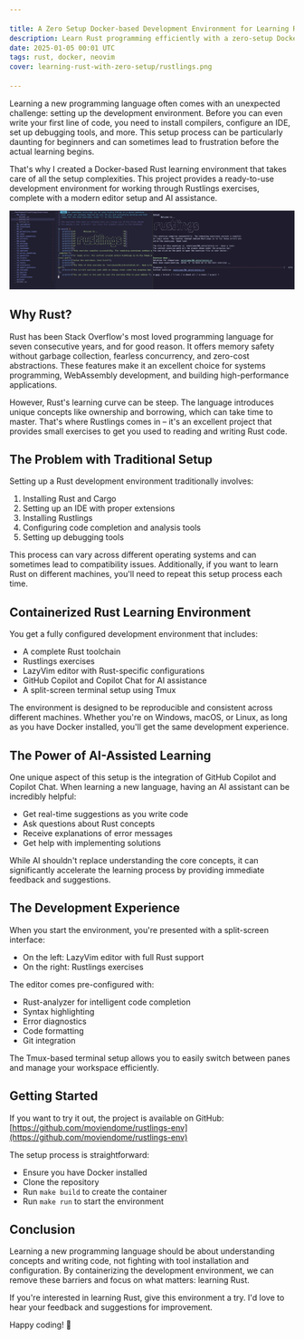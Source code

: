 ```yaml
---

title: A Zero Setup Docker-based Development Environment for Learning Rust with Rustlings
description: Learn Rust programming efficiently with a zero-setup Docker environment featuring Rustlings exercises, LazyVim, and GitHub Copilot. Start coding in minutes with this ready-to-use development container.
date: 2025-01-05 00:01 UTC
tags: rust, docker, neovim
cover: learning-rust-with-zero-setup/rustlings.png

---
```


Learning a new programming language often comes with an unexpected challenge: setting up the development environment. Before you can even write your first line of code, you need to install compilers, configure an IDE, set up debugging tools, and more. This setup process can be particularly daunting for beginners and can sometimes lead to frustration before the actual learning begins.

That's why I created a Docker-based Rust learning environment that takes care of all the setup complexities. This project provides a ready-to-use development environment for working through Rustlings exercises, complete with a modern editor setup and AI assistance.

![Rustlings Docker Development Environment](learning-rust-with-zero-setup/rustlings.png)

## Why Rust?

Rust has been Stack Overflow's most loved programming language for seven consecutive years, and for good reason. It offers memory safety without garbage collection, fearless concurrency, and zero-cost abstractions. These features make it an excellent choice for systems programming, WebAssembly development, and building high-performance applications.

However, Rust's learning curve can be steep. The language introduces unique concepts like ownership and borrowing, which can take time to master. That's where Rustlings comes in – it's an excellent project that provides small exercises to get you used to reading and writing Rust code.

## The Problem with Traditional Setup

Setting up a Rust development environment traditionally involves:

1. Installing Rust and Cargo
2. Setting up an IDE with proper extensions
3. Installing Rustlings
4. Configuring code completion and analysis tools
5. Setting up debugging tools

This process can vary across different operating systems and can sometimes lead to compatibility issues. Additionally, if you want to learn Rust on different machines, you'll need to repeat this setup process each time.

## Containerized Rust Learning Environment

You get a fully configured development environment that includes:

- A complete Rust toolchain
- Rustlings exercises
- LazyVim editor with Rust-specific configurations
- GitHub Copilot and Copilot Chat for AI assistance
- A split-screen terminal setup using Tmux

The environment is designed to be reproducible and consistent across different machines. Whether you're on Windows, macOS, or Linux, as long as you have Docker installed, you'll get the same development experience.

## The Power of AI-Assisted Learning

One unique aspect of this setup is the integration of GitHub Copilot and Copilot Chat. When learning a new language, having an AI assistant can be incredibly helpful:

- Get real-time suggestions as you write code
- Ask questions about Rust concepts
- Receive explanations of error messages
- Get help with implementing solutions

While AI shouldn't replace understanding the core concepts, it can significantly accelerate the learning process by providing immediate feedback and suggestions.

## The Development Experience

When you start the environment, you're presented with a split-screen interface:

- On the left: LazyVim editor with full Rust support
- On the right: Rustlings exercises

The editor comes pre-configured with:

- Rust-analyzer for intelligent code completion
- Syntax highlighting
- Error diagnostics
- Code formatting
- Git integration

The Tmux-based terminal setup allows you to easily switch between panes and manage your workspace efficiently.

## Getting Started

If you want to try it out, the project is available on GitHub: [https://github.com/moviendome/rustlings-env](https://github.com/moviendome/rustlings-env)

The setup process is straightforward:

- Ensure you have Docker installed
- Clone the repository
- Run `make build` to create the container
- Run `make run` to start the environment

## Conclusion

Learning a new programming language should be about understanding concepts and writing code, not fighting with tool installation and configuration. By containerizing the development environment, we can remove these barriers and focus on what matters: learning Rust.

If you're interested in learning Rust, give this environment a try. I'd love to hear your feedback and suggestions for improvement.

Happy coding! 🦀
